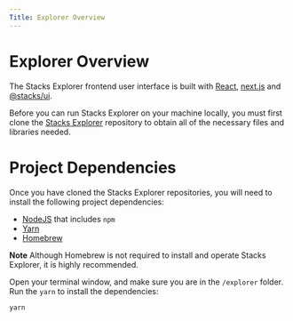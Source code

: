 ```yaml
---
Title: Explorer Overview
---
```



# Explorer Overview

The Stacks Explorer frontend user interface is built with [React](https://reactjs.org/), [next.js](https://github.com/vercel/next.js) and [@stacks/ui](https://github.com/hirosystems/ui).

Before you can run Stacks Explorer on your machine locally, you must first clone the [Stacks Explorer](https://github.com/hirosystems/explorer) repository to obtain all of the necessary files and libraries needed.

# Project Dependencies

Once you have cloned the Stacks Explorer repositories, you will need to install the following project dependencies:

- [NodeJS](https://nodejs.dev/en/) that includes `npm`
- [Yarn](https://yarnpkg.com/)
- [Homebrew](https://brew.sh/)

**Note** Although Homebrew is not required to install and operate Stacks Explorer, it is highly recommended.

Open your terminal window, and make sure you are in the `/explorer` folder. Run the `yarn` to install the dependencies:

`yarn`
